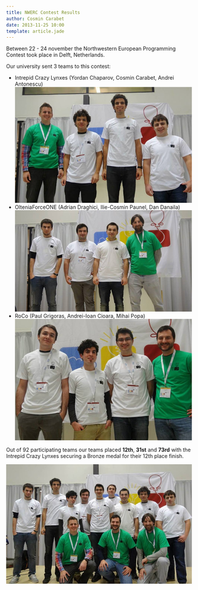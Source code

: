 ```yaml
---
title: NWERC Contest Results
author: Cosmin Carabet
date: 2013-11-25 10:00
template: article.jade
---
```


Between 22 - 24 november the Northwestern European Programming Contest took place in Delft, Netherlands.

Our university sent 3 teams to this contest:

- Intrepid Crazy Lynxes (Yordan Chaparov, Cosmin Carabet, Andrei Antonescu)
![](team3.jpg)
- OlteniaForceONE (Adrian Draghici, Ilie-Cosmin Paunel, Dan Danaila)
![](team1.jpg)
- RoCo (Paul Grigoras, Andrei-Ioan Cioara, Mihai Popa)
![](team2.jpg)

Out of 92 participating teams our teams placed **12th**, **31st** and **73rd** with the Intrepid Crazy Lynxes securing a Bronze medal for their 12th place finish.

![](teams.jpg)
